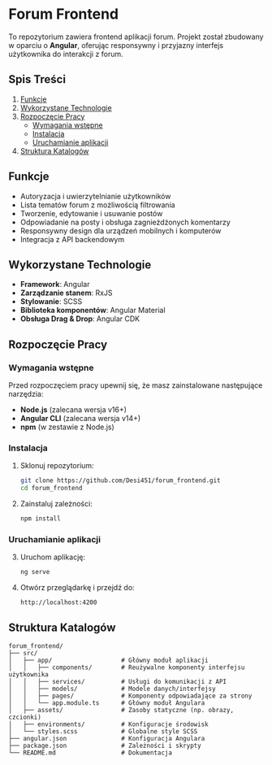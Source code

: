 # Forum Frontend

To repozytorium zawiera frontend aplikacji forum. Projekt został zbudowany w oparciu o **Angular**, oferując responsywny i przyjazny interfejs użytkownika do interakcji z forum.

## Spis Treści

1. [Funkcje](#funkcje)  
2. [Wykorzystane Technologie](#wykorzystane-technologie)  
3. [Rozpoczęcie Pracy](#rozpoczęcie-pracy)  
   - [Wymagania wstępne](#wymagania-wstępne)  
   - [Instalacja](#instalacja)  
   - [Uruchamianie aplikacji](#uruchamianie-aplikacji)  
4. [Struktura Katalogów](#struktura-katalogów)  

## Funkcje

- Autoryzacja i uwierzytelnianie użytkowników  
- Lista tematów forum z możliwością filtrowania  
- Tworzenie, edytowanie i usuwanie postów  
- Odpowiadanie na posty i obsługa zagnieżdżonych komentarzy  
- Responsywny design dla urządzeń mobilnych i komputerów  
- Integracja z API backendowym  

## Wykorzystane Technologie

- **Framework**: Angular  
- **Zarządzanie stanem**: RxJS  
- **Stylowanie**: SCSS  
- **Biblioteka komponentów**: Angular Material  
- **Obsługa Drag & Drop**: Angular CDK  

## Rozpoczęcie Pracy

### Wymagania wstępne

Przed rozpoczęciem pracy upewnij się, że masz zainstalowane następujące narzędzia:

- **Node.js** (zalecana wersja v16+)  
- **Angular CLI** (zalecana wersja v14+)  
- **npm** (w zestawie z Node.js)  

### Instalacja

1. Sklonuj repozytorium:
   ```bash
   git clone https://github.com/Desi451/forum_frontend.git
   cd forum_frontend
   ```

2. Zainstaluj zależności:
   ```bash
   npm install
   ```

### Uruchamianie aplikacji

3. Uruchom aplikację:
   ```bash
   ng serve
   ```

4. Otwórz przeglądarkę i przejdź do:
   ```
   http://localhost:4200
   ```

## Struktura Katalogów

```
forum_frontend/
├── src/
│   ├── app/                   # Główny moduł aplikacji
│   │   ├── components/        # Reużywalne komponenty interfejsu użytkownika
│   │   ├── services/          # Usługi do komunikacji z API
│   │   ├── models/            # Modele danych/interfejsy
│   │   ├── pages/             # Komponenty odpowiadające za strony
│   │   └── app.module.ts      # Główny moduł Angulara
│   ├── assets/                # Zasoby statyczne (np. obrazy, czcionki)
│   ├── environments/          # Konfiguracje środowisk
│   └── styles.scss            # Globalne style SCSS
├── angular.json               # Konfiguracja Angulara
├── package.json               # Zależności i skrypty
└── README.md                  # Dokumentacja
```
